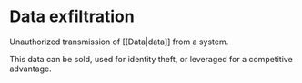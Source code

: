 
# Data exfiltration

Unauthorized transmission of [[Data|data]] from a system.

This data can be sold, used for identity theft, or leveraged for a competitive advantage.